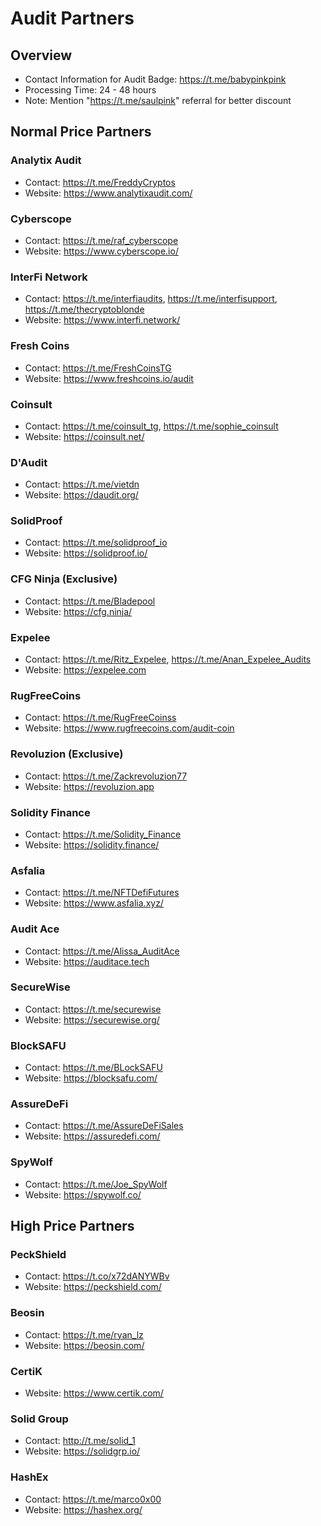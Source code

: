 # Audit Partners

## Overview

- Contact Information for Audit Badge: https://t.me/babypinkpink
- Processing Time: 24 - 48 hours
- Note: Mention "https://t.me/saulpink" referral for better discount

## Normal Price Partners

### Analytix Audit
- Contact: https://t.me/FreddyCryptos
- Website: https://www.analytixaudit.com/

### Cyberscope
- Contact: https://t.me/raf_cyberscope
- Website: https://www.cyberscope.io/

### InterFi Network
- Contact: https://t.me/interfiaudits, https://t.me/interfisupport, https://t.me/thecryptoblonde
- Website: https://www.interfi.network/

### Fresh Coins
- Contact: https://t.me/FreshCoinsTG
- Website: https://www.freshcoins.io/audit

### Coinsult
- Contact: https://t.me/coinsult_tg, https://t.me/sophie_coinsult
- Website: https://coinsult.net/

### D'Audit
- Contact: https://t.me/vietdn
- Website: https://daudit.org/

### SolidProof
- Contact: https://t.me/solidproof_io
- Website: https://solidproof.io/

### CFG Ninja (Exclusive)
- Contact: https://t.me/Bladepool
- Website: https://cfg.ninja/

### Expelee
- Contact: https://t.me/Ritz_Expelee, https://t.me/Anan_Expelee_Audits
- Website: https://expelee.com

### RugFreeCoins
- Contact: https://t.me/RugFreeCoinss
- Website: https://www.rugfreecoins.com/audit-coin

### Revoluzion (Exclusive)
- Contact: https://t.me/Zackrevoluzion77
- Website: https://revoluzion.app

### Solidity Finance
- Contact: https://t.me/Solidity_Finance
- Website: https://solidity.finance/

### Asfalia
- Contact: https://t.me/NFTDefiFutures
- Website: https://www.asfalia.xyz/

### Audit Ace
- Contact: https://t.me/Alissa_AuditAce
- Website: https://auditace.tech

### SecureWise
- Contact: https://t.me/securewise
- Website: https://securewise.org/

### BlockSAFU
- Contact: https://t.me/BLockSAFU
- Website: https://blocksafu.com/

### AssureDeFi
- Contact: https://t.me/AssureDeFiSales
- Website: https://assuredefi.com/

### SpyWolf
- Contact: https://t.me/Joe_SpyWolf
- Website: https://spywolf.co/

## High Price Partners

### PeckShield
- Contact: https://t.co/x72dANYWBv
- Website: https://peckshield.com/

### Beosin
- Contact: https://t.me/ryan_lz
- Website: https://beosin.com/

### CertiK
- Website: https://www.certik.com/

### Solid Group
- Contact: http://t.me/solid_1
- Website: https://solidgrp.io/

### HashEx
- Contact: https://t.me/marco0x00
- Website: https://hashex.org/
